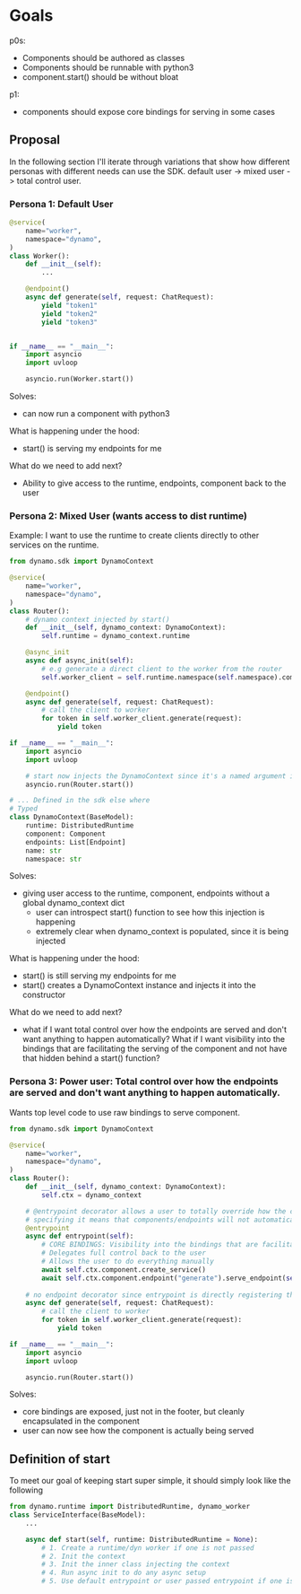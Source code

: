 # Goals

p0s:
- Components should be authored as classes
- Components should be runnable with python3
- component.start() should be without bloat

p1:
- components should expose core bindings for serving in some cases

## Proposal

In the following section I'll iterate through variations that show how different personas with different needs can use the SDK. default user -> mixed user -> total control user.

### Persona 1: Default User

```python
@service(
    name="worker",
    namespace="dynamo",
)
class Worker():
    def __init__(self):
        ...

    @endpoint()
    async def generate(self, request: ChatRequest):
        yield "token1"
        yield "token2"
        yield "token3"


if __name__ == "__main__":
    import asyncio
    import uvloop

    asyncio.run(Worker.start())
```

Solves:
- can now run a component with python3

What is happening under the hood:
- start() is serving my endpoints for me

What do we need to add next?
- Ability to give access to the runtime, endpoints, component back to the user

### Persona 2: Mixed User (wants access to dist runtime)

Example: I want to use the runtime to create clients directly to other services on the runtime.

```python
from dynamo.sdk import DynamoContext

@service(
    name="worker",
    namespace="dynamo",
)
class Router():
    # dynamo context injected by start()
    def __init__(self, dynamo_context: DynamoContext):
        self.runtime = dynamo_context.runtime

    @async_init
    async def async_init(self):
        # e.g generate a direct client to the worker from the router
        self.worker_client = self.runtime.namespace(self.namespace).component("worker").endpoint("generate").client()

    @endpoint()
    async def generate(self, request: ChatRequest):
        # call the client to worker
        for token in self.worker_client.generate(request):
            yield token

if __name__ == "__main__":
    import asyncio
    import uvloop

    # start now injects the DynamoContext since it's a named argument in the constructor
    asyncio.run(Router.start())

# ... Defined in the sdk else where
# Typed 
class DynamoContext(BaseModel):
    runtime: DistributedRuntime
    component: Component
    endpoints: List[Endpoint]
    name: str
    namespace: str
``` 

Solves:
- giving user access to the runtime, component, endpoints without a global dynamo_context dict
    - user can introspect start() function to see how this injection is happening
    - extremely clear when dynamo_context is populated, since it is being injected

What is happening under the hood:
- start() is still serving my endpoints for me
- start() creates a DynamoContext instance and injects it into the constructor

What do we need to add next?
- what if I want total control over how the endpoints are served and don't want anything to happen automatically? What if I want visibility into the bindings that are facilitating the serving of the component and not have that hidden behind a start() function?

### Persona 3: Power user: Total control over how the endpoints are served and don't want anything to happen automatically. 

Wants top level code to use raw bindings to serve component.

```python
from dynamo.sdk import DynamoContext

@service(
    name="worker",
    namespace="dynamo",
)
class Router():
    def __init__(self, dynamo_context: DynamoContext):
        self.ctx = dynamo_context

    # @entrypoint decorator allows a user to totally override how the component will be served leaving everything to the user
    # specifying it means that components/endpoints will not automatically be served
    @entrypoint
    async def entrypoint(self):
        # CORE BINDINGS: Visibility into the bindings that are facilitating the serving of the component
        # Delegates full control back to the user
        # Allows the user to do everything manually
        await self.ctx.component.create_service()
        await self.ctx.component.endpoint("generate").serve_endpoint(self.generate)
    
    # no endpoint decorator since entrypoint is directly registering this function
    async def generate(self, request: ChatRequest):
        # call the client to worker
        for token in self.worker_client.generate(request):
            yield token

if __name__ == "__main__":
    import asyncio
    import uvloop

    asyncio.run(Router.start())
``` 

Solves:
- core bindings are exposed, just not in the footer, but cleanly encapsulated in the component
- user can now see how the component is actually being served

## Definition of start

To meet our goal of keeping start super simple, it should simply look like the following

```python
from dynamo.runtime import DistributedRuntime, dynamo_worker
class ServiceInterface(BaseModel):
    ...

    async def start(self, runtime: DistributedRuntime = None):
        # 1. Create a runtime/dyn worker if one is not passed
        # 2. Init the context
        # 3. Init the inner class injecting the context
        # 4. Run async init to do any async setup
        # 5. Use default entrypoint or user passed entrypoint if one is decorated
```
